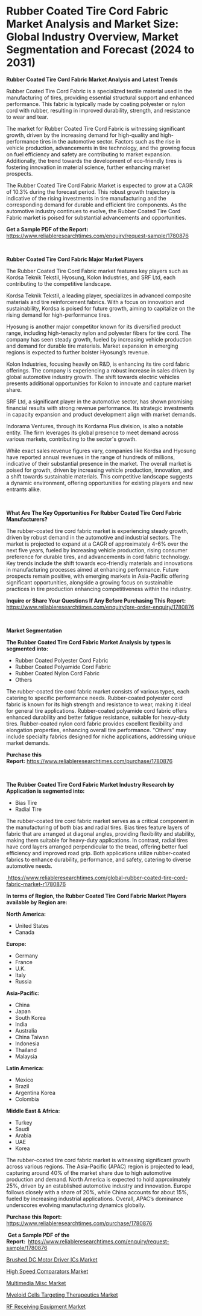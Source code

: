 <p><h1>Rubber Coated Tire Cord Fabric Market Analysis and Market Size: Global Industry Overview, Market Segmentation and Forecast (2024 to 2031)</h1></p><p><strong>Rubber Coated Tire Cord Fabric Market Analysis and Latest Trends</strong></p>
<p><p>Rubber Coated Tire Cord Fabric is a specialized textile material used in the manufacturing of tires, providing essential structural support and enhanced performance. This fabric is typically made by coating polyester or nylon cord with rubber, resulting in improved durability, strength, and resistance to wear and tear. </p><p>The market for Rubber Coated Tire Cord Fabric is witnessing significant growth, driven by the increasing demand for high-quality and high-performance tires in the automotive sector. Factors such as the rise in vehicle production, advancements in tire technology, and the growing focus on fuel efficiency and safety are contributing to market expansion. Additionally, the trend towards the development of eco-friendly tires is fostering innovation in material science, further enhancing market prospects.</p><p>The Rubber Coated Tire Cord Fabric Market is expected to grow at a CAGR of 10.3% during the forecast period. This robust growth trajectory is indicative of the rising investments in tire manufacturing and the corresponding demand for durable and efficient tire components. As the automotive industry continues to evolve, the Rubber Coated Tire Cord Fabric market is poised for substantial advancements and opportunities.</p></p>
<p><strong>Get a Sample PDF of the Report:&nbsp;</strong> <a href="https://www.reliableresearchtimes.com/enquiry/request-sample/1780876?utm_campaign=1598&utm_medium=2&utm_source=Github&utm_content=ia&utm_term=13102024&utm_id=rubber-coated-tire-cord-fabric">https://www.reliableresearchtimes.com/enquiry/request-sample/1780876</a></p>
<p>&nbsp;</p>
<p><strong>Rubber Coated Tire Cord Fabric Major Market Players</strong></p>
<p><p>The Rubber Coated Tire Cord Fabric market features key players such as Kordsa Teknik Tekstil, Hyosung, Kolon Industries, and SRF Ltd, each contributing to the competitive landscape. </p><p>Kordsa Teknik Tekstil, a leading player, specializes in advanced composite materials and tire reinforcement fabrics. With a focus on innovation and sustainability, Kordsa is poised for future growth, aiming to capitalize on the rising demand for high-performance tires.</p><p>Hyosung is another major competitor known for its diversified product range, including high-tenacity nylon and polyester fibers for tire cord. The company has seen steady growth, fueled by increasing vehicle production and demand for durable tire materials. Market expansion in emerging regions is expected to further bolster Hyosung’s revenue.</p><p>Kolon Industries, focusing heavily on R&D, is enhancing its tire cord fabric offerings. The company is experiencing a robust increase in sales driven by global automotive industry growth. The shift towards electric vehicles presents additional opportunities for Kolon to innovate and capture market share.</p><p>SRF Ltd, a significant player in the automotive sector, has shown promising financial results with strong revenue performance. Its strategic investments in capacity expansion and product development align with market demands.</p><p>Indorama Ventures, through its Kordarna Plus division, is also a notable entity. The firm leverages its global presence to meet demand across various markets, contributing to the sector's growth.</p><p>While exact sales revenue figures vary, companies like Kordsa and Hyosung have reported annual revenues in the range of hundreds of millions, indicative of their substantial presence in the market. The overall market is poised for growth, driven by increasing vehicle production, innovation, and a shift towards sustainable materials. This competitive landscape suggests a dynamic environment, offering opportunities for existing players and new entrants alike.</p></p>
<p>&nbsp;</p>
<p><strong>What Are The Key Opportunities For Rubber Coated Tire Cord Fabric Manufacturers?</strong></p>
<p><p>The rubber-coated tire cord fabric market is experiencing steady growth, driven by robust demand in the automotive and industrial sectors. The market is projected to expand at a CAGR of approximately 4-6% over the next five years, fueled by increasing vehicle production, rising consumer preference for durable tires, and advancements in cord fabric technology. Key trends include the shift towards eco-friendly materials and innovations in manufacturing processes aimed at enhancing performance. Future prospects remain positive, with emerging markets in Asia-Pacific offering significant opportunities, alongside a growing focus on sustainable practices in tire production enhancing competitiveness within the industry.</p></p>
<p><strong>Inquire or Share Your Questions If Any Before Purchasing This Report:</strong> <a href="https://www.reliableresearchtimes.com/enquiry/pre-order-enquiry/1780876?utm_campaign=1598&utm_medium=2&utm_source=Github&utm_content=ia&utm_term=13102024&utm_id=rubber-coated-tire-cord-fabric">https://www.reliableresearchtimes.com/enquiry/pre-order-enquiry/1780876</a></p>
<p>&nbsp;</p>
<p><strong>Market Segmentation</strong></p>
<p><strong>The Rubber Coated Tire Cord Fabric Market Analysis by types is segmented into:</strong></p>
<p><ul><li>Rubber Coated Polyester Cord Fabric</li><li>Rubber Coated Polyamide Cord Fabric</li><li>Rubber Coated Nylon Cord Fabric</li><li>Others</li></ul></p>
<p><p>The rubber-coated tire cord fabric market consists of various types, each catering to specific performance needs. Rubber-coated polyester cord fabric is known for its high strength and resistance to wear, making it ideal for general tire applications. Rubber-coated polyamide cord fabric offers enhanced durability and better fatigue resistance, suitable for heavy-duty tires. Rubber-coated nylon cord fabric provides excellent flexibility and elongation properties, enhancing overall tire performance. "Others" may include specialty fabrics designed for niche applications, addressing unique market demands.</p></p>
<p><strong>Purchase this Report:&nbsp;</strong><a href="https://www.reliableresearchtimes.com/purchase/1780876?utm_campaign=1598&utm_medium=2&utm_source=Github&utm_content=ia&utm_term=13102024&utm_id=rubber-coated-tire-cord-fabric">https://www.reliableresearchtimes.com/purchase/1780876</a></p>
<p>&nbsp;</p>
<p><strong>The Rubber Coated Tire Cord Fabric Market Industry Research by Application is segmented into:</strong></p>
<p><ul><li>Bias Tire</li><li>Radial Tire</li></ul></p>
<p><p>The rubber-coated tire cord fabric market serves as a critical component in the manufacturing of both bias and radial tires. Bias tires feature layers of fabric that are arranged at diagonal angles, providing flexibility and stability, making them suitable for heavy-duty applications. In contrast, radial tires have cord layers arranged perpendicular to the tread, offering better fuel efficiency and improved road grip. Both applications utilize rubber-coated fabrics to enhance durability, performance, and safety, catering to diverse automotive needs.</p></p>
<p><a href="https://www.reliableresearchtimes.com/global-rubber-coated-tire-cord-fabric-market-r1780876?utm_campaign=1598&utm_medium=2&utm_source=Github&utm_content=ia&utm_term=13102024&utm_id=rubber-coated-tire-cord-fabric">&nbsp;https://www.reliableresearchtimes.com/global-rubber-coated-tire-cord-fabric-market-r1780876</a></p>
<p><strong>In terms of Region, the Rubber Coated Tire Cord Fabric Market Players available by Region are:</strong></p>
<p>
    <p> <strong> North America: </strong>
        <ul>
            <li>United States</li>
            <li>Canada</li>
        </ul>
        </p> 
    <p> <strong> Europe: </strong>
        <ul>
            <li>Germany</li>
            <li>France</li>
            <li>U.K.</li>
            <li>Italy</li>
            <li>Russia</li>
        </ul>
        </p> 
    <p> <strong> Asia-Pacific: </strong>
        <ul>
            <li>China</li>
            <li>Japan</li>
            <li>South Korea</li>
            <li>India</li>
            <li>Australia</li>
            <li>China Taiwan</li>
            <li>Indonesia</li>
            <li>Thailand</li>
            <li>Malaysia</li>
        </ul>
        </p> 
    <p> <strong> Latin America: </strong>
        <ul>
            <li>Mexico</li>
            <li>Brazil</li>
            <li>Argentina Korea</li>
            <li>Colombia</li>
        </ul>
        </p> 
    <p> <strong> Middle East & Africa: </strong>
        <ul>
            <li>Turkey</li>
            <li>Saudi</li>
            <li>Arabia</li>
            <li>UAE</li>
            <li>Korea</li>
        </ul>
    </p>
    </p>
<p><p>The rubber-coated tire cord fabric market is witnessing significant growth across various regions. The Asia-Pacific (APAC) region is projected to lead, capturing around 40% of the market share due to high automotive production and demand. North America is expected to hold approximately 25%, driven by an established automotive industry and innovation. Europe follows closely with a share of 20%, while China accounts for about 15%, fueled by increasing industrial applications. Overall, APAC’s dominance underscores evolving manufacturing dynamics globally.</p></p>
<p><strong>Purchase this Report: </strong><a href="https://www.reliableresearchtimes.com/purchase/1780876?utm_campaign=1598&utm_medium=2&utm_source=Github&utm_content=ia&utm_term=13102024&utm_id=rubber-coated-tire-cord-fabric">https://www.reliableresearchtimes.com/purchase/1780876</a></p>
<p>&nbsp;<strong>Get a Sample PDF of the Report:&nbsp;&nbsp;</strong><a href="https://www.reliableresearchtimes.com/enquiry/request-sample/1780876?utm_campaign=1598&utm_medium=2&utm_source=Github&utm_content=ia&utm_term=13102024&utm_id=rubber-coated-tire-cord-fabric">https://www.reliableresearchtimes.com/enquiry/request-sample/1780876</a></p>
<p><strong></strong></p>
<p><p><a href="https://www.linkedin.com/pulse/exploring-brushed-dc-motor-driver-ics-market-strategic-insights-zxdnf?utm_campaign=1598&utm_medium=2&utm_source=Github&utm_content=ia&utm_term=13102024&utm_id=rubber-coated-tire-cord-fabric">Brushed DC Motor Driver ICs Market</a></p><p><a href="https://www.linkedin.com/pulse/strategic-roadmap-global-high-speed-comparators-market-insights-z8bqf?utm_campaign=1598&utm_medium=2&utm_source=Github&utm_content=ia&utm_term=13102024&utm_id=rubber-coated-tire-cord-fabric">High Speed Comparators Market</a></p><p><a href="https://www.linkedin.com/pulse/multimedia-misc-market-evolution-global-trends-regional-dynamics-m6ohf?utm_campaign=1598&utm_medium=2&utm_source=Github&utm_content=ia&utm_term=13102024&utm_id=rubber-coated-tire-cord-fabric">Multimedia Misc Market</a></p><p><a href="https://github.com/MarciaRunte/Market-Research-Report-List-1/blob/main/myeloid-cells-targeting-therapeutics-market.md?utm_campaign=1598&utm_medium=2&utm_source=Github&utm_content=ia&utm_term=13102024&utm_id=rubber-coated-tire-cord-fabric">Myeloid Cells Targeting Therapeutics Market</a></p><p><a href="https://www.linkedin.com/pulse/rf-receiving-equipment-market-trends-insights-type-application-04yvf?utm_campaign=1598&utm_medium=2&utm_source=Github&utm_content=ia&utm_term=13102024&utm_id=rubber-coated-tire-cord-fabric">RF Receiving Equipment Market</a></p></p>